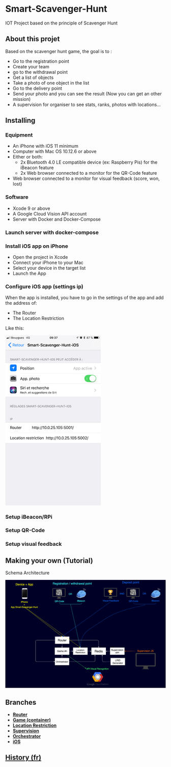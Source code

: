 # Smart-Scavenger-Hunt
IOT Project based on the principle of Scavenger Hunt



## About this projet

Based on the scavenger hunt game, the goal is to :
- Go to the registration point
- Create your team
- go to the withdrawal point
- Get a list of objects
- Take a photo of one object in the list
- Go to the delivery point
- Send your photo and you can see the result (Now you can get an other mission)
- A supervision for organiser to see stats, ranks, photos with locations...


## Installing

### Equipment
- An iPhone with iOS 11 minimum
- Computer with Mac OS 10.12.6 or above
- Either or both:
  - 2x Bluetooth 4.0 LE compatible device (ex: Raspberry Pis) for the iBeacon feature
  - 2x Web browser connected to a monitor for the QR-Code feature
- Web browser connected to a monitor for visual feedback (score, won, lost)

### Software
- Xcode 9 or above
- A Google Cloud Vision API account
- Server with Docker and Docker-Compose

### Launch server with docker-compose


### Install iOS app on iPhone

- Open the project in Xcode
- Connect your iPhone to your Mac
- Select your device in the target list
- Launch the App

### Configure iOS app (settings ip)

When the app is installed, you have to go in the settings of the app and add the address of:
- The Router
- The Location Restriction

Like this:  

<img src="https://github.com/afloury/Smart-Scavenger-Hunt/blob/master/doc/Images/settings_iOS.PNG" alt="Drawing" width="300px"/>


### Setup iBeacon/RPi

### Setup QR-Code

### Setup visual feedback



## Making your own (Tutorial)

Schema Architecture

<img src="https://github.com/afloury/Smart-Scavenger-Hunt/blob/master/doc/Images/schemaArchi.PNG" alt="Drawing" width="600px"/>



## Branches

- **[Router](https://github.com/afloury/Smart-Scavenger-Hunt/tree/router)**
- **[Game (container)](https://github.com/afloury/Smart-Scavenger-Hunt/tree/game)**
- **[Location Restriction](https://github.com/afloury/Smart-Scavenger-Hunt/tree/location-restriction)**
- **[Supervision](https://github.com/afloury/Smart-Scavenger-Hunt/tree/supervision)**
- **[Orchestrator](https://github.com/afloury/Smart-Scavenger-Hunt/tree/orchestrator)**
- **[iOS](https://github.com/afloury/Smart-Scavenger-Hunt/tree/ios)**


## [History (fr)](https://github.com/afloury/Smart-Scavenger-Hunt/blob/master/HISTORY.md)
